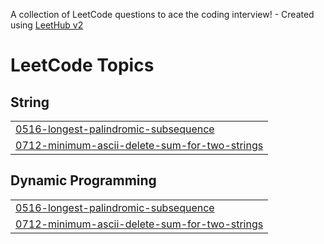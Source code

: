 A collection of LeetCode questions to ace the coding interview! - Created using [LeetHub v2](https://github.com/arunbhardwaj/LeetHub-2.0)
<!---LeetCode Topics Start-->
# LeetCode Topics
## String
|  |
| ------- |
| [0516-longest-palindromic-subsequence](https://github.com/Manan-13/code-archives/tree/master/0516-longest-palindromic-subsequence) |
| [0712-minimum-ascii-delete-sum-for-two-strings](https://github.com/Manan-13/code-archives/tree/master/0712-minimum-ascii-delete-sum-for-two-strings) |
## Dynamic Programming
|  |
| ------- |
| [0516-longest-palindromic-subsequence](https://github.com/Manan-13/code-archives/tree/master/0516-longest-palindromic-subsequence) |
| [0712-minimum-ascii-delete-sum-for-two-strings](https://github.com/Manan-13/code-archives/tree/master/0712-minimum-ascii-delete-sum-for-two-strings) |
<!---LeetCode Topics End-->